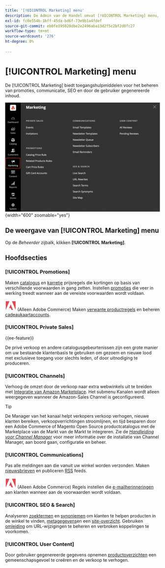 ```yaml
---
title: '[!UICONTROL Marketing] menu'
description: De Admin van de Handel omvat [!UICONTROL Marketing] menu, dat toegangshulpmiddelen verstrekt om bevorderingen, mededelingen, SEO, en gebruiker-geproduceerde inhoud te beheren.
exl-id: fc0e554b-1bff-45da-bd6f-73e9b1a4fdef
source-git-commit: eb0fe395020dbe2e2496aba13d2f5c2bf2d0fc27
workflow-type: tm+mt
source-wordcount: '276'
ht-degree: 0%

---
```


# [!UICONTROL Marketing] menu

De [!UICONTROL Marketing] biedt toegangshulpmiddelen voor het beheren van promoties, communicatie, SEO en door de gebruiker gegenereerde inhoud.

![Commerce Admin - Marketing, menu](./assets/admin-menu-marketing-ee.png){width="600" zoomable="yes"}

## De weergave van [!UICONTROL Marketing] menu

Op de _Beheerder_ zijbalk, klikken **[!UICONTROL Marketing]**.

## Hoofdsecties

### [!UICONTROL Promotions]

Maken [catalogus](price-rules-catalog.md) en [karretje](price-rules-cart.md) prijsregels die kortingen op basis van verschillende voorwaarden in gang zetten. Instellen [promoties](introduction.md#promotions) die veer in werking treedt wanneer aan de vereiste voorwaarden wordt voldaan.

![Adobe Commerce](../assets/adobe-logo.svg) (Alleen Adobe Commerce) Maken [verwante productregels](product-related-rules.md) en beheren [cadeaukaartaccounts](../stores-purchase/product-gift-card-accounts.md).

### [!UICONTROL Private Sales]

{{ee-feature}}

De privé verkoop en andere catalogusgebeurtenissen zijn een grote manier om uw bestaande klantenbasis te gebruiken om gezoem en nieuwe lood met exclusieve toegang voor slechts leden, of door uitnodiging te produceren.

### [!UICONTROL Channels]

Verhoog de omzet door de verkoop naar extra webwinkels uit te breiden met [Integratie van Amazon Marketplace](https://experienceleague.adobe.com/docs/commerce-channels/amazon/overview.html). Het submenu Kanalen wordt alleen weergegeven wanneer de Amazon-Sales Channel is geconfigureerd.

>[!TIP]
>
>De Manager van het kanaal helpt verkopers verkoop verhogen, nieuwe klanten bereiken, verkoopverrichtingen stroomlijnen, en tijd besparen door een Adobe Commerce of Magento Open Source productcatalogus met de Marketplace van de Markt van de Markt te integreren. Zie de [_Handleiding voor Channel Manager_](https://experienceleague.adobe.com/docs/commerce-channels/channel-manager/intro-to-channel-manager/overview.html) voor meer informatie over de installatie van Channel Manager, aan boord gaan, configuratie en beheer.

### [!UICONTROL Communications]

Pas alle meldingen aan die vanuit uw winkel worden verzonden. Maken [nieuwsbrieven](newsletters.md) en publiceren [RSS](social-rss.md#rss-feeds) feeds.

![Adobe Commerce](../assets/adobe-logo.svg) (Alleen Adobe Commerce) Regels instellen die [e-mailherinneringen](email-reminder-rules.md) aan klanten wanneer aan de voorwaarden wordt voldaan.

### [!UICONTROL SEO & Search]

Analyseren [zoektermen](../catalog/search-terms.md) en [synoniemen](../catalog/search-terms.md#search-synonyms) om klanten te helpen producten in de winkel te vinden, [metagegevens](meta-data.md)en een [site-overzicht](sitemap-xml.md). Gebruiken [omleiding](url-rewrite.md) om URL-wijzigingen te beheren en verbroken koppelingen te voorkomen.

### [!UICONTROL User Content]

Door gebruiker gegenereerde gegevens opnemen [productoverzichten](product-reviews.md) een gemeenschapsgevoel te creëren en de verkoop te verhogen.
